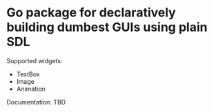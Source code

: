 Go package for declaratively building dumbest GUIs using plain SDL
===================================================================

Supported widgets:

* TextBox
* Image
* Animation

Documentation: TBD
